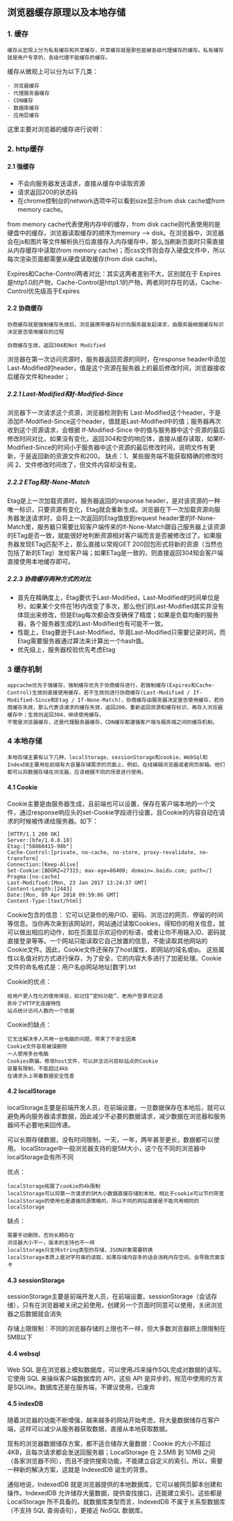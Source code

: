 ﻿## 浏览器缓存原理以及本地存储





### 1. 缓存
    缓存从宏观上分为私有缓存和共享缓存，共享缓存就是那些能被各级代理缓存的缓存。私有缓存就是用户专享的，各级代理不能缓存的缓存。

缓存从微观上可以分为以下几类：

    - 浏览器缓存
    - 代理服务器缓存
    - CDN缓存
    - 数据库缓存
    - 应用层缓存

这里主要对浏览器的缓存进行说明：


### 2. http缓存
#### 2.1 强缓存
- 不会向服务器发送请求，直接从缓存中读取资源
- 请求返回200的状态码
- 在chrome控制台的network选项中可以看到size显示from disk cache或from memory cache。

from memory cache代表使用内存中的缓存，from disk cache则代表使用的是硬盘中的缓存，浏览器读取缓存的顺序为memory –> disk。在浏览器中，浏览器会在js和图片等文件解析执行后直接存入内存缓存中，那么当刷新页面时只需直接从内存缓存中读取(from memory cache)；而css文件则会存入硬盘文件中，所以每次渲染页面都需要从硬盘读取缓存(from disk cache)。

Expires和Cache-Control两者对比：其实这两者差别不大，区别就在于 Expires 是http1.0的产物，Cache-Control是http1.1的产物，两者同时存在的话，Cache-Control优先级高于Expires


#### 2.2 协商缓存

    协商缓存就是强制缓存失效后，浏览器携带缓存标识向服务器发起请求，由服务器根据缓存标识决定是否使用缓存的过程
    
    协商缓存生效，返回304和Not Modified
    
浏览器在第一次访问资源时，服务器返回资源的同时，在response header中添加 Last-Modified的header，值是这个资源在服务器上的最后修改时间，浏览器接收后缓存文件和header；

##### 2.2.1 Last-Modified和If-Modified-Since
浏览器下一次请求这个资源，浏览器检测到有 Last-Modified这个header，于是添加If-Modified-Since这个header，值就是Last-Modified中的值；服务器再次收到这个资源请求，会根据 If-Modified-Since 中的值与服务器中这个资源的最后修改时间对比，如果没有变化，返回304和空的响应体，直接从缓存读取，如果If-Modified-Since的时间小于服务器中这个资源的最后修改时间，说明文件有更新，于是返回新的资源文件和200。
缺点：1、某些服务端不能获取精确的修改时间 2、文件修改时间改了，但文件内容却没有变。

##### 2.2.2 ETag和If-None-Match
Etag是上一次加载资源时，服务器返回的response header，是对该资源的一种唯一标识，只要资源有变化，Etag就会重新生成。浏览器在下一次加载资源向服务器发送请求时，会将上一次返回的Etag值放到request header里的If-None-Match里，服务器只需要比较客户端传来的If-None-Match跟自己服务器上该资源的ETag是否一致，就能很好地判断资源相对客户端而言是否被修改过了。如果服务器发现ETag匹配不上，那么直接以常规GET 200回包形式将新的资源（当然也包括了新的ETag）发给客户端；如果ETag是一致的，则直接返回304知会客户端直接使用本地缓存即可。


##### 2.2.3 协商缓存两种方式的对比
- 首先在精确度上，Etag要优于Last-Modified，Last-Modified的时间单位是秒，如果某个文件在1秒内改变了多次，那么他们的Last-Modified其实并没有体现出来修改，但是Etag每次都会改变确保了精度；如果是负载均衡的服务器，各个服务器生成的Last-Modified也有可能不一致。
- 性能上，Etag要逊于Last-Modified，毕竟Last-Modified只需要记录时间，而Etag需要服务器通过算法来计算出一个hash值。
- 优先级上，服务器校验优先考虑Etag


### 3 缓存机制

    appcache优先于强缓存，强制缓存优先于协商缓存进行，若强制缓存(Expires和Cache-Control)生效则直接使用缓存，若不生效则进行协商缓存(Last-Modified / If-Modified-Since和Etag / If-None-Match)，协商缓存由服务器决定是否使用缓存，若协商缓存失效，那么代表该请求的缓存失效，返回200，重新返回资源和缓存标识，再存入浏览器缓存中；生效则返回304，继续使用缓存。
    不管是浏览器缓存，还是代理服务器缓存，CDN缓存都遵循客户端与服务端之间的缓存机制。
    
### 4 本地存储

    本地存储主要有以下几种，localStorage，sessionStorage和cookie，WebSql和IndexDB主要用在前端有大容量存储需求的页面上，例如，在线编辑浏览器或者网页邮箱。他们都可以将数据存储在浏览器，应该根据不同的场景进行使用。
    
#### 4.1 Cookie
Cookie主要是由服务器生成，且前端也可以设置，保存在客户端本地的一个文件，通过response响应头的set-Cookie字段进行设置，且Cookie的内容自动在请求的时候被传递给服务器。如下：
    
    [HTTP/1.1 200 OK]
    Server:[bfe/1.0.8.18]
    Etag:["58860415-98b"]
    Cache-Control:[private, no-cache, no-store, proxy-revalidate, no-transform]
    Connection:[Keep-Alive]
    Set-Cookie:[BDORZ=27315; max-age=86400; domain=.baidu.com; path=/]
    Pragma:[no-cache]
    Last-Modified:[Mon, 23 Jan 2017 13:24:37 GMT]
    Content-Length:[2443]
    Date:[Mon, 09 Apr 2018 09:59:06 GMT]
    Content-Type:[text/html]
    
Cookie包含的信息：
它可以记录你的用户ID、密码、浏览过的网页、停留的时间等信息。当你再次来到该网站时，网站通过读取Cookies，得知你的相关信息，就可以做出相应的动作，如在页面显示欢迎你的标语，或者让你不用输入ID、密码就直接登录等等。一个网站只能读取它自己放置的信息，不能读取其他网站的Cookie文件。因此，Cookie文件还保存了host属性，即网站的域名或ip。 
这些属性以名值对的方式进行保存，为了安全，它的内容大多进行了加密处理。Cookie文件的命名格式是：用户名@网站地址[数字].txt

Cookie的优点：

    给用户更人性化的使用体验，如记住“密码功能”、老用户登录欢迎语
    弥补了HTTP无连接特性
    站点统计访问人数的一个依据
    
Cookie的缺点：

    它无法解决多人共用一台电脑的问题，带来了不安全因素
    Cookie文件容易被误删除
    一人使用多台电脑
    Cookies欺骗。修改host文件，可以非法访问目标站点的Cookie
    容量有限制，不能超过4kb
    在请求头上带着数据安全性差
    
#### 4.2 localStorage
localStorage主要是前端开发人员，在前端设置，一旦数据保存在本地后，就可以避免再向服务器请求数据，因此减少不必要的数据请求，减少数据在浏览器和服务器间不必要地来回传递。

可以长期存储数据，没有时间限制，一天，一年，两年甚至更长，数据都可以使用。 
localStorage中一般浏览器支持的是5M大小，这个在不同的浏览器中localStorage会有所不同

优点：

    localStorage拓展了cookie的4k限制
    localStorage可以将第一次请求的5M大小数据直接存储到本地，相比于cookie可以节约带宽
    localStorage的使用也是遵循同源策略的，所以不同的网站直接是不能共用相同的localStorage
缺点：

    需要手动删除，否则长期存在
    浏览器大小不一，版本的支持也不一样
    localStorage只支持string类型的存储，JSON对象需要转换
    localStorage本质上是对字符串的读取，如果存储内容多的话会消耗内存空间，会导致页面变卡

#### 4.3 sessionStorage

sessionStorage主要是前端开发人员，在前端设置，sessionStorage（会话存储），只有在浏览器被关闭之前使用，创建另一个页面时同意可以使用，关闭浏览器之后数据就会消失

存储上限限制：不同的浏览器存储的上限也不一样，但大多数浏览器把上限限制在5MB以下

#### 4.4 websql

Web SQL 是在浏览器上模拟数据库，可以使用JS来操作SQL完成对数据的读写。它使用 SQL 来操纵客户端数据库的 API，这些 API 是异步的，规范中使用的方言是SQLlite。数据库还是在服务端，不建议使用，已废弃

#### 4.5 indexDB

随着浏览器的功能不断增强，越来越多的网站开始考虑，将大量数据储存在客户端，这样可以减少从服务器获取数据，直接从本地获取数据。

现有的浏览器数据储存方案，都不适合储存大量数据：Cookie 的大小不超过4KB，且每次请求都会发送回服务器；LocalStorage 在 2.5MB 到 10MB 之间（各家浏览器不同），而且不提供搜索功能，不能建立自定义的索引。所以，需要一种新的解决方案，这就是 IndexedDB 诞生的背景。

通俗地说，IndexedDB 就是浏览器提供的本地数据库，它可以被网页脚本创建和操作。IndexedDB 允许储存大量数据，提供查找接口，还能建立索引。这些都是 LocalStorage 所不具备的。就数据库类型而言，IndexedDB 不属于关系型数据库（不支持 SQL 查询语句），更接近 NoSQL 数据库。
    




